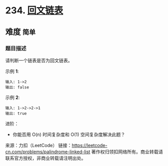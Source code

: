 # 234. [回文链表](https://leetcode-cn.com/problems/palindrome-linked-list/)  
<font size=5> 难度 `简单` </font>
---

### 题目描述

请判断一个链表是否为回文链表。

示例 **1**:
```
输入: 1->2
输出: false
```
示例 **2**:
```
输入: 1->2->2->1
输出: true
```
进阶：
* 你能否用 O(n) 时间复杂度和 O(1) 空间复杂度解决此题？

来源：力扣（LeetCode）
链接：https://leetcode-cn.com/problems/palindrome-linked-list
著作权归领扣网络所有。商业转载请联系官方授权，非商业转载请注明出处。
